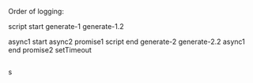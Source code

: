 Order of logging:

script start
generate-1
generate-1.2

async1 start
async2
promise1
script end
generate-2
generate-2.2
async1 end
promise2
setTimeout

```

```

s
